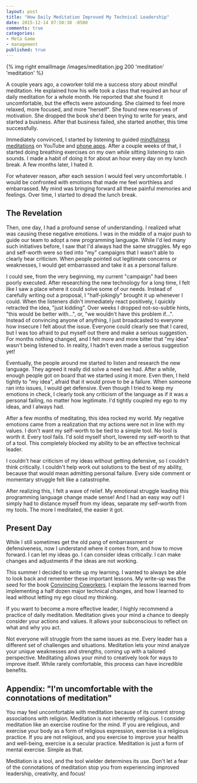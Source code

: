 ```yaml
---
layout: post
title: "How Daily Meditation Improved My Technical Leadership"
date: 2015-12-14 07:50:38 -0500
comments: true
categories: 
- Meta Game
- management
published: true
---
```


{% img right emailImage /images/meditation.jpg 200 'meditation' 'meditation' %}

A couple years ago, a coworker told me a success story about mindful meditation.
He explained how his wife took a class that required an hour of daily meditation
for a whole month. He reported that she found it uncomfortable, but the effects
were astounding. She claimed to feel more relaxed, more focused, and more
"herself". She found new reserves of motivation. She dropped the book she'd been
trying to write for years, and started a business. After that business failed,
she started another, this time successfully.

Immediately convinced, I started by listening to guided
[mindfulness meditations](https://en.wikipedia.org/wiki/Mindfulness#Mindfulness_meditation)
on YouTube and [phone apps](https://www.headspace.com/science). After a couple
weeks of that, I started doing breathing exercises on my own while sitting
listening to rain sounds. I made a habit of doing it for about an hour every day
on my lunch break. A few months later, I hated it.

For whatever reason, after each session I would feel very uncomfortable. I would
be confronted with emotions that made me feel worthless and embarrassed. My mind
was bringing forward all these painful memories and feelings. Over time, I
started to dread the lunch break.

## The Revelation

Then, one day, I had a profound sense of understanding. I realized what was
causing these negative emotions. I was in the middle of a major push to guide
our team to adopt a new programming language. While I'd led many such
initiatives before, I saw that I'd always had the same struggles. My ego and
self-worth were so tied into "my" campaigns that I wasn't able to clearly hear
criticism. When people pointed out legitimate concerns or weaknesses, I would
get embarrassed and take it as a personal failure.

I could see, from the very beginning, my current "campaign" had been poorly
executed. After researching the new technology for a long time, I felt like I
saw a place where it could solve some of our needs. Instead of carefully writing
out a proposal, I "half-jokingly" brought it up whenever I could. When the
listeners didn't immediately react positively, I quickly retracted the idea,
"just kidding". Over weeks I dropped not-so-subtle hints, "this would be better
with...", or, "we wouldn't have this problem if...". Instead of convincing
anyone of anything, I just broadcasted to everyone how insecure I felt about the
issue. Everyone could clearly see that I cared, but I was too afraid to put
myself out there and make a serious suggestion. For months nothing changed, and
I felt more and more bitter that "my idea" wasn't being listened to. In reality,
I hadn't even made a serious suggestion yet!

Eventually, the people around me started to listen and research the new
language. They agreed it really did solve a need we had. After a while, enough
people got on board that we started using it more. Even then, I held tightly to
"my idea", afraid that it would prove to be a failure. When someone ran into
issues, I would get defensive. Even though I tried to keep my emotions in check,
I clearly took any criticism of the language as if it was a personal failing, no
matter how legitimate. I'd tightly coupled my ego to my ideas, and I always had.

After a few months of meditating, this idea rocked my world. My negative
emotions came from a realization that my actions were not in line with my
values. I don't want my self-worth to be tied to a simple tool. No tool is worth
it. Every tool fails. I'd sold myself short, lowered my self-worth to that of a
tool. This completely blocked my ability to be an effective technical leader.

I couldn't hear criticism of my ideas without getting defensive, so I couldn't
think critically. I couldn't help work out solutions to the best of my ability,
because that would mean admitting personal failure. Every side comment or
momentary struggle felt like a catastrophe.

After realizing this, I felt a wave of relief. My emotional struggle leading
this programming language change made sense! And I had an easy way out! I simply
had to distance myself from my ideas, separate my self-worth from my tools. The
more I meditated, the easier it got.

## Present Day

While I still sometimes get the old pang of embarrassment or defensiveness, now
I understand where it comes from, and how to move forward. I can let my ideas
go. I can consider ideas critically. I can make changes and adjustments if the
ideas are not working.

This summer I decided to write up my learning. I wanted to always be able to
look back and remember these important lessons. My write-up was the seed for the
book [Convincing Coworkers](https://leanpub.com/convincingcoworkers). I explain
the lessons learned from implementing a half dozen major technical changes, and
how I learned to lead without letting my ego cloud my thinking.

If you want to become a more effective leader, I highly recommend a practice of
daily meditation. Meditation gives your mind a chance to deeply consider your
actions and values. It allows your subconscious to reflect on what and why you
act.

Not everyone will struggle from the same issues as me. Every leader has a
different set of challenges and situations. Meditation lets your mind analyze
your unique weaknesses and strengths, coming up with a tailored perspective.
Meditating allows your mind to creatively look for ways to improve itself. While
rarely comfortable, this process can have incredible benefits.

## Appendix: "I'm uncomfortable with the connotations of meditation"

You may feel uncomfortable with meditation because of its current strong
associations with religion. Meditation is not inherently religious. I consider
meditation like an exercise routine for the mind. If you are religious, and
exercise your body as a form of religious expression, exercise is a religious
practice. If you are not religious, and you exercise to improve your health and
well-being, exercise is a secular practice. Meditation is just a form of mental
exercise. Simple as that.

Meditation is a tool, and the tool wielder determines its use. Don't let a fear
of the connotations of meditation stop you from experiencing improved
leadership, creativity, and focus!
